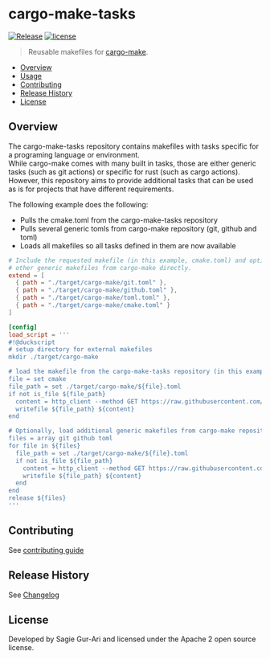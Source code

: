 # cargo-make-tasks

[![Release](https://img.shields.io/github/v/release/sagiegurari/cargo-make-tasks)](https://github.com/sagiegurari/cargo-make-tasks/releases)
[![license](https://img.shields.io/github/license/sagiegurari/cargo-make-tasks)](https://github.com/sagiegurari/cargo-make-tasks/blob/master/LICENSE)

> Reusable makefiles for [cargo-make](https://sagiegurari.github.io/cargo-make/).

* [Overview](#overview)
* [Usage](#usage)
* [Contributing](.github/CONTRIBUTING.md)
* [Release History](CHANGELOG.md)
* [License](#license)

<a name="overview"></a>
## Overview
The cargo-make-tasks repository contains makefiles with tasks specific for a programing language or environment.<br>
While cargo-make comes with many built in tasks, those are either generic tasks (such as git actions) or specific for rust (such as cargo actions).<br>
However, this repository aims to provide additional tasks that can be used as is for projects that have different requirements.

<a name="usage"></a>

The following example does the following:

* Pulls the cmake.toml from the cargo-make-tasks repository
* Pulls several generic tomls from cargo-make repository (git, github and toml)
* Loads all makefiles so all tasks defined in them are now available

```toml
# Include the requested makefile (in this example, cmake.toml) and optionally also
# other generic makefiles from cargo-make directly.
extend = [
  { path = "./target/cargo-make/git.toml" },
  { path = "./target/cargo-make/github.toml" },
  { path = "./target/cargo-make/toml.toml" },
  { path = "./target/cargo-make/cmake.toml" }
]

[config]
load_script = '''
#!@duckscript
# setup directory for external makefiles
mkdir ./target/cargo-make

# load the makefile from the cargo-make-tasks repository (in this example, cmake.toml)
file = set cmake
file_path = set ./target/cargo-make/${file}.toml
if not is_file ${file_path}
  content = http_client --method GET https://raw.githubusercontent.com/sagiegurari/cargo-make-tasks/master/src/${file}.toml
  writefile ${file_path} ${content}
end

# Optionally, load additional generic makefiles from cargo-make repository
files = array git github toml
for file in ${files}
  file_path = set ./target/cargo-make/${file}.toml
  if not is_file ${file_path}
    content = http_client --method GET https://raw.githubusercontent.com/sagiegurari/cargo-make/master/src/lib/descriptor/makefiles/${file}.toml
    writefile ${file_path} ${content}
  end
end
release ${files}
'''
```

## Contributing
See [contributing guide](.github/CONTRIBUTING.md)

<a name="history"></a>
## Release History

See [Changelog](CHANGELOG.md)

<a name="license"></a>
## License
Developed by Sagie Gur-Ari and licensed under the Apache 2 open source license.
